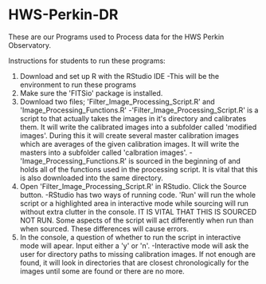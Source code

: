 # HWS-Perkin-DR
These are our Programs used to Process data for the HWS Perkin Observatory.

Instructions for students to run these programs:

1. Download and set up R with the RStudio IDE
-This will be the environment to run these programs
2. Make sure the 'FITSio' package is installed.
3. Download two files; 'Filter_Image_Processing_Script.R' and 'Image_Processing_Functions.R'
-'Filter_Image_Processing_Script.R' is a script to that actually takes the images in it's directory and calibrates them. It will write the calibrated images into a subfolder called 'modified images'. During this it will create several master calibration images which are averages of the given calibration images. It will write the masters into a subfolder called 'calbration images'.
-'Image_Processing_Functions.R' is sourced in the beginning of and holds all of the functions used in the processing script. It is vital that this is also downloaded into the same directory.
4. Open 'Filter_Image_Processing_Script.R' in RStudio. Click the Source button.
-RStudio has two ways of running code. 'Run' will run the whole script or a highlighted area in interactive mode while sourcing will run without extra clutter in the console. IT IS VITAL THAT THIS IS SOURCED NOT RUN. Some aspects of the script will act differently when run than when sourced. These differences will cause errors.
5. In the console, a question of whether to run the script in interactive mode will apear. Input either a 'y' or 'n'.
-Interactive mode will ask the user for directory paths to missing calibration images. If not enough are found, it will look in directories that are closest chronologically for the images until some are found or there are no more. 
